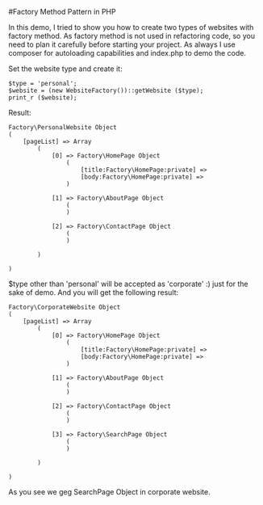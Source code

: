 #Factory Method Pattern in PHP

In this demo, I tried to show you how to create two types of websites with factory
method. As factory method is not used in refactoring code, so you need to plan it
carefully before starting your project. As always I use composer for autoloading
capabilities and index.php to demo the code.

Set the website type and create it:

    $type = 'personal';
    $website = (new WebsiteFactory())::getWebsite ($type);
    print_r ($website);
    
Result:

    Factory\PersonalWebsite Object
    (
        [pageList] => Array
            (
                [0] => Factory\HomePage Object
                    (
                        [title:Factory\HomePage:private] => 
                        [body:Factory\HomePage:private] => 
                    )
    
                [1] => Factory\AboutPage Object
                    (
                    )
    
                [2] => Factory\ContactPage Object
                    (
                    )
    
            )
    
    )

$type other than 'personal' will be accepted as 'corporate' :) just for the sake
of demo. And you will get the following result:

    Factory\CorporateWebsite Object
    (
        [pageList] => Array
            (
                [0] => Factory\HomePage Object
                    (
                        [title:Factory\HomePage:private] => 
                        [body:Factory\HomePage:private] => 
                    )
    
                [1] => Factory\AboutPage Object
                    (
                    )
    
                [2] => Factory\ContactPage Object
                    (
                    )
    
                [3] => Factory\SearchPage Object
                    (
                    )
    
            )
    
    )
   
As you see we geg SearchPage Object in corporate website.